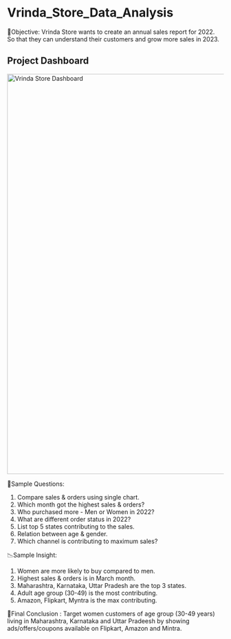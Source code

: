 # Vrinda_Store_Data_Analysis
🎯Objective: Vrinda Store wants to create an annual sales report for 2022. So that they can understand their customers and grow more sales in 2023.


## Project Dashboard
<img width="928" alt="Vrinda Store Dashboard" src="https://github.com/Sreeraj28kr/Vrinda_Store_Data_Analysis/assets/153048765/f92fd601-a777-4132-9564-78c2819582af">

📝Sample Questions:
1. Compare sales & orders using single chart.
2. Which month got the highest sales & orders?
3. Who purchased more - Men or Women in 2022?
4. What are different order status in 2022?
5. List top 5 states contributing to the sales.
6. Relation between age & gender.
7. Which channel is contributing to maximum sales?

📉Sample Insight: 
1. Women are more likely to buy compared to men.
2. Highest sales & orders is in March month. 
3. Maharashtra, Karnataka, Uttar Pradesh are the top 3 states.
4. Adult age group (30-49) is the most contributing. 
5. Amazon, Flipkart, Myntra is the max contributing.

📝Final Conclusion : Target women customers of age group (30-49 years) living in Maharashtra, Karnataka and Uttar Pradeesh by showing ads/offers/coupons available on Flipkart, Amazon and Mintra.
